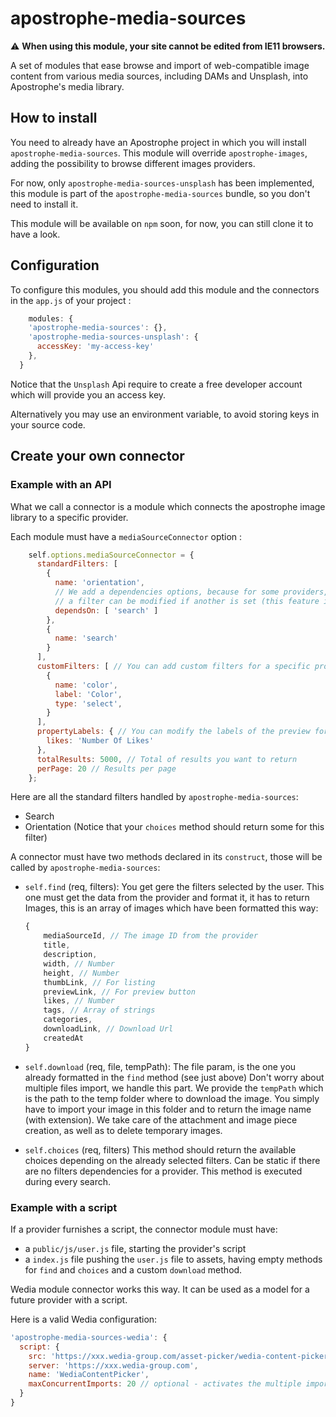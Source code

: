 # apostrophe-media-sources

:warning: **When using this module, your site cannot be edited from IE11 browsers.**

A set of modules that ease browse and import of web-compatible image content from various media sources, including DAMs and Unsplash, into Apostrophe's media library.

## How to install

You need to already have an Apostrophe project in which you will install `apostrophe-media-sources`.
This module will override `apostrophe-images`, adding the possibility to browse different images providers.

For now, only `apostrophe-media-sources-unsplash` has been implemented, this module is part of the `apostrophe-media-sources` bundle, so you don't need to install it.

This module will be available on `npm` soon, for now, you can still clone it to have a look.

## Configuration

To configure this modules, you should add this module and the connectors in the `app.js` of your project :
```javascript
    modules: {
    'apostrophe-media-sources': {},
    'apostrophe-media-sources-unsplash': {
      accessKey: 'my-access-key'
    },
  }
```

Notice that the `Unsplash` Api require to create a free developer account which will provide you an access key.

Alternatively you may use an environment variable, to avoid storing keys in your source code.

## Create your own connector

### Example with an API

What we call a connector is a module which connects the apostrophe image library to a specific provider.

Each module must have a `mediaSourceConnector` option :
```javascript
    self.options.mediaSourceConnector = {
      standardFilters: [
        {
          name: 'orientation',
          // We add a dependencies options, because for some providers,
          // a filter can be modified if another is set (this feature isn't stable)
          dependsOn: [ 'search' ]
        },
        {
          name: 'search'
        }
      ],
      customFilters: [ // You can add custom filters for a specific provider
        {
          name: 'color',
          label: 'Color',
          type: 'select',
        }
      ],
      propertyLabels: { // You can modify the labels of the preview form
        likes: 'Number Of Likes'
      },
      totalResults: 5000, // Total of results you want to return
      perPage: 20 // Results per page
    };
```

Here are all the standard filters handled by `apostrophe-media-sources`:
* Search
* Orientation (Notice that your `choices` method should return some for this filter)

A connector must have two methods declared in its `construct`,
those will be called by `apostrophe-media-sources`:

* `self.find` (req, filters):
  You get gere the filters selected by the user.
  This one must get the data from the provider and format it, it has to return
  Images, this is an array of images which have been formatted this way:

  ```javascript
  {
      mediaSourceId, // The image ID from the provider
      title,
      description,
      width, // Number
      height, // Number
      thumbLink, // For listing
      previewLink, // For preview button
      likes, // Number
      tags, // Array of strings
      categories,
      downloadLink, // Download Url
      createdAt
  }
  ```

* `self.download` (req, file, tempPath):
The file param, is the one you already formatted in the `find` method (see just above)
Don't worry about multiple files import, we handle this part.
We provide the `tempPath` which is the path to the temp folder where to download the image.
You simply have to import your image in this folder and to return the image name (with extension).
We take care of the attachment and image piece creation, as well as to delete temporary images.

* `self.choices` (req, filters)
This method should return the available choices depending on the already selected filters.
Can be static if there are no filters dependencies for a provider.
This method is executed during every search.

### Example with a script

If a provider furnishes a script, the connector module must have:
- a `public/js/user.js` file, starting the provider's script
- a `index.js` file pushing the `user.js` file to assets, having empty methods for `find` and `choices` and a custom `download` method.

Wedia module connector works this way. It can be used as a model for a future provider with a script.

Here is a valid Wedia configuration:

```js
'apostrophe-media-sources-wedia': {
  script: {
    src: 'https://xxx.wedia-group.com/asset-picker/wedia-content-picker.js',
    server: 'https://xxx.wedia-group.com',
    name: 'WediaContentPicker',
    maxConcurrentImports: 20 // optional - activates the multiple import - if absent, only single import will be available
  }
}
```

